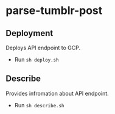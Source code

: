 # parse-tumblr-post

## Deployment

Deploys API endpoint to GCP.

- Run `sh deploy.sh`

## Describe

Provides infromation about API endpoint.

- Run `sh describe.sh`
